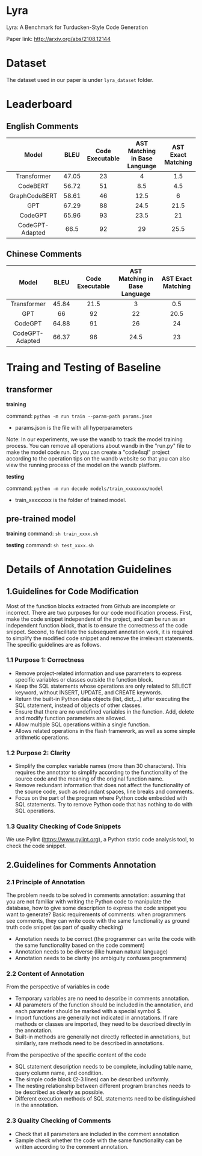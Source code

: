 # Lyra
Lyra: A Benchmark for Turducken-Style Code Generation

Paper link: http://arxiv.org/abs/2108.12144

# Dataset

The dataset used in our paper is under `lyra_dataset` folder.

# Leaderboard

## English Comments
| Model | BLEU | Code Executable | AST Matching in Base Language | AST Exact Matching |
| :---: | :---:        | :---:   | :---:        | :---:      |
| Transformer | 47.05 | 23 | 4 | 1.5 | 
| CodeBERT | 56.72 | 51 | 8.5 | 4.5 | 
| GraphCodeBERT | 58.61  | 46 | 12.5 | 6 |
| GPT | 67.29 | 88 | 24.5 | 21.5 | 
| CodeGPT | 65.96 | 93 | 23.5 | 21 | 
| CodeGPT-Adapted | 66.5 |  92 | 29 | 25.5 | 

## Chinese Comments
| Model | BLEU | Code Executable | AST Matching in Base Language | AST Exact Matching |
| :---: | :---:        | :---:   | :---:        | :---:      |
| Transformer | 45.84 | 21.5 | 3 | 0.5 | 
| GPT | 66 | 92 | 22 | 20.5 | 
| CodeGPT | 64.88 | 91 | 26 | 24 | 
| CodeGPT-Adapted |66.37 | 96 | 24.5 | 23 | 

# Traing and Testing of Baseline

## transformer
**training**

command: `python -m run train --param-path params.json`

- params.json is the file with all hyperparameters

Note: 
In our experiments, we use the wandb to track the model training process. You can remove all operations about wandb in the "run.py" file to make the model code run. Or you can create a "code4sql" project according to the operation tips on the wandb website so that you can also view the running process of the model on the wandb platform.

**testing**

command: `python -m run decode models/train_xxxxxxxx/model`

- train_xxxxxxxx is the folder of trained model.

## pre-trained model
**training**
command: `sh train_xxxx.sh`

**testing**
command: `sh test_xxxx.sh`


# Details of Annotation Guidelines

## 1.Guidelines for Code Modification

Most of the function blocks extracted from Github are incomplete or incorrect. There are two purposes for our code modification process. First, make the code snippet independent of the project, and can be run as an independent function block, that is to ensure the correctness of the code snippet. Second, to facilitate the subsequent annotation work, it is required to simplify the modified code snippet and remove the irrelevant statements. The specific guidelines are as follows.

### 1.1 Purpose 1: Correctness
- Remove project-related information and use parameters to express specific variables or classes outside the function block.
- Keep the SQL statements whose operations are only related to SELECT keyword, without INSERT, UPDATE, and CREATE keywords.
- Return the built-in Python data objects (list, dict,...)  after executing the SQL statement, instead of objects of other classes.
- Ensure that there are no undefined variables in the function. Add, delete and modify function parameters are allowed.
- Allow multiple SQL operations within a single function.
- Allows related operations in the flash framework, as well as some simple arithmetic operations.

### 1.2 Purpose 2: Clarity
- Simplify the complex variable names (more than 30 characters). This requires the annotator to simplify according to the functionality of the source code and the meaning of the original function name.
- Remove redundant information that does not affect the functionality of the source code, such as redundant spaces, line breaks and comments.
- Focus on the part of the program where Python code embedded with SQL statements. Try to remove Python code that has nothing to do with SQL operations.

### 1.3 Quality Checking of Code Snippets
We use Pylint (https://www.pylint.org), a Python static code analysis tool, to check the code snippet. 

## 2.Guidelines for Comments Annotation

### 2.1 Principle of Annotation

The problem needs to be solved in comments annotation: assuming that you are not familiar with writing the Python code to manipulate the database, how to give some description to express the code snippet you want to generate? 
Basic requirements of comments: when programmers see comments, they can write code with the same functionality as ground truth code snippet (as part of quality checking)
- Annotation needs to be correct (the programmer can write the code with the same functionality based on the code comment)
- Annotation needs to be diverse (like human natural language)
- Annotation needs to be clarity (no ambiguity confuses programmers)

### 2.2 Content of Annotation

From the perspective of variables in code

- Temporary variables are no need to describe in comments annotation.
- All parameters of the function should be included in the annotation, and each parameter should be marked with a special symbol $.
- Import functions are generally not indicated in annotations. If rare methods or classes are imported, they need to be described directly in the annotation.
- Built-in methods are generally not directly reflected in annotations, but similarly, rare methods need to be described in annotations.

From the perspective of the specific content of the code
- SQL statement description needs to be complete, including table name, query column name, and condition.
- The simple code block (2-3 lines) can be described uniformly.
- The nesting relationship between different program branches needs to be described as clearly as possible.
- Different execution methods of SQL statements need to be distinguished in the annotation.

### 2.3 Quality Checking of Comments
- Check that all parameters are included in the comment annotation
- Sample check whether the code with the same functionality can be written according to the comment annotation.
